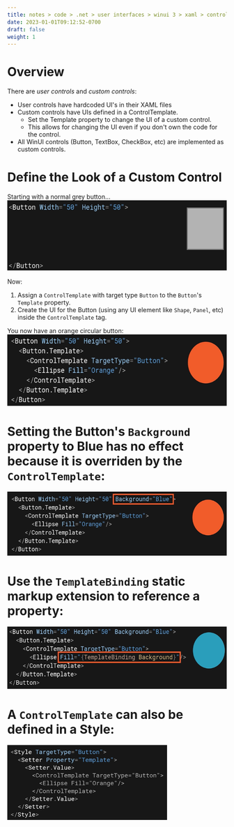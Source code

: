 ```yaml
---
title: notes > code > .net > user interfaces > winui 3 > xaml > control > templates
date: 2023-01-01T09:12:52-0700
draft: false
weight: 1
---
```

# Overview
There are *user controls* and *custom controls*:
- User controls have hardcoded UI's in their XAML files
- Custom controls have UIs defined in a ControlTemplate.
  - Set the Template property to change the UI of a custom control.
  - This allows for changing the UI even if you don't own the code for the control.
- All WinUI controls (Button, TextBox, CheckBox, etc) are implemented as custom controls.

# Define the Look of a Custom Control
Starting with a normal grey button…  
<img src="XAML_Control-Templates-image1.png" style="width:6.04167in;height:1.675in" />  

Now:
1.  Assign a `ControlTemplate` with target type `Button` to the `Button`'s `Template` property.
2.  Create the UI for the Button (using any UI element like `Shape`, `Panel`, etc) inside the `ControlTemplate` tag.

You now have an orange circular button:  
<img src="XAML_Control-Templates-image2.png" style="width:6.10833in;height:1.70833in" />  

# Setting the Button's `Background` property to Blue has no effect because it is overriden by the `ControlTemplate`:  
<img src="XAML_Control-Templates-image3.png" style="width:5.975in;height:1.53333in" />  

# Use the `TemplateBinding` static markup extension to reference a property:  
<img src="XAML_Control-Templates-image4.png" style="width:5.975in;height:1.49167in" />  

# A `ControlTemplate` can also be defined in a Style:  
<img src="XAML_Control-Templates-image5.png" style="width:3.825in;height:1.79167in" />  
